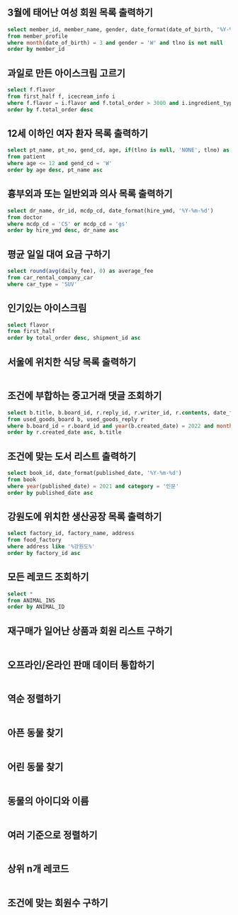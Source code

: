 ## 3월에 태어난 여성 회원 목록 출력하기
```sql
select member_id, member_name, gender, date_format(date_of_birth, '%Y-%m-%d')
from member_profile
where month(date_of_birth) = 3 and gender = 'W' and tlno is not null 
order by member_id
```
## 과일로 만든 아이스크림 고르기
```sql
select f.flavor
from first_half f, icecream_info i
where f.flavor = i.flavor and f.total_order > 3000 and i.ingredient_type = 'fruit_based'
order by f.total_order desc
```
## 12세 이하인 여자 환자 목록 출력하기
```sql
select pt_name, pt_no, gend_cd, age, if(tlno is null, 'NONE', tlno) as tlno
from patient
where age <= 12 and gend_cd = 'W'
order by age desc, pt_name asc
```
## 흉부외과 또는 일반외과 의사 목록 출력하기
```sql
select dr_name, dr_id, mcdp_cd, date_format(hire_ymd, '%Y-%m-%d')
from doctor
where mcdp_cd = 'CS' or mcdp_cd = 'gs'
order by hire_ymd desc, dr_name asc
```
## 평균 일일 대여 요금 구하기
```sql
select round(avg(daily_fee), 0) as average_fee
from car_rental_company_car
where car_type = 'SUV'
```
## 인기있는 아이스크림
```sql
select flavor
from first_half
order by total_order desc, shipment_id asc
```
## 서울에 위치한 식당 목록 출력하기
```sql

```
## 조건에 부합하는 중고거래 댓글 조회하기
```sql
select b.title, b.board_id, r.reply_id, r.writer_id, r.contents, date_format(r.created_date, '%Y-%m-%d') as created_date
from used_goods_board b, used_goods_reply r
where b.board_id = r.board_id and year(b.created_date) = 2022 and month(b.created_date) = 10
order by r.created_date asc, b.title
```
## 조건에 맞는 도서 리스트 출력하기
```sql
select book_id, date_format(published_date, '%Y-%m-%d')
from book
where year(published_date) = 2021 and category = '인문'
order by published_date asc
```
## 강원도에 위치한 생산공장 목록 출력하기
```sql
select factory_id, factory_name, address
from food_factory
where address like '%강원도%'
order by factory_id asc
```
## 모든 레코드 조회하기
```sql
select *
from ANIMAL_INS
order by ANIMAL_ID
```
## 재구매가 일어난 상품과 회원 리스트 구하기
```sql

```
## 오프라인/온라인 판매 데이터 통합하기
```sql

```
## 역순 정렬하기
```sql

```
## 아픈 동물 찾기
```sql

```
## 어린 동물 찾기
```sql

```
## 동물의 아이디와 이름
```sql

```
## 여러 기준으로 정렬하기
```sql

```
## 상위 n개 레코드
```sql

```
## 조건에 맞는 회원수 구하기
```sql

```
